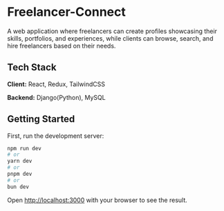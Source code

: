 # Freelancer-Connect
A web application where freelancers can create profiles showcasing their skills, portfolios, and experiences, while clients can browse, search, and hire freelancers based on their needs.
## Tech Stack
**Client:** React, Redux, TailwindCSS

**Backend:** Django(Python), MySQL
## Getting Started

First, run the development server:

```bash
npm run dev
# or
yarn dev
# or
pnpm dev
# or
bun dev
```

Open [http://localhost:3000](http://localhost:3000) with your browser to see the result.
